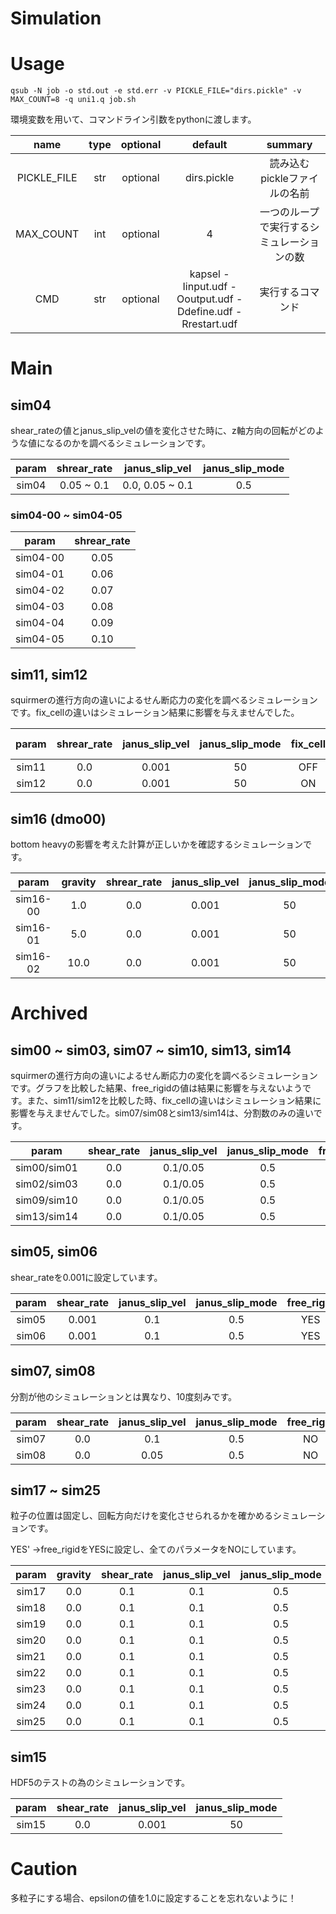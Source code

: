 # Simulation

# Usage
```
qsub -N job -o std.out -e std.err -v PICKLE_FILE="dirs.pickle" -v MAX_COUNT=8 -q uni1.q job.sh
```
環境変数を用いて、コマンドライン引数をpythonに渡します。

|name       |type|optional|default|summary|
|:-:        |:-: |:-:     |:-:    |:-:    |
|PICKLE_FILE|str |optional|dirs.pickle|読み込むpickleファイルの名前|
|MAX_COUNT  |int |optional|4|一つのループで実行するシミュレーションの数|
|CMD        |str |optional|kapsel -Iinput.udf -Ooutput.udf -Ddefine.udf -Rrestart.udf|実行するコマンド|


# Main
## sim04
shear_rateの値とjanus_slip_velの値を変化させた時に、z軸方向の回転がどのような値になるのかを調べるシミュレーションです。

|param      |shrear_rate|janus_slip_vel |janus_slip_mode|
|:-:        |:-:        |:-:            |:-:            |
|sim04      |0.05 ~ 0.1 |0.0, 0.05 ~ 0.1|0.5            |

### sim04-00 ~ sim04-05

|param   |shrear_rate|
|:-:     |:-:        |
|sim04-00|0.05       |
|sim04-01|0.06       |
|sim04-02|0.07       |
|sim04-03|0.08       |
|sim04-04|0.09       |
|sim04-05|0.10       |

## sim11, sim12
squirmerの進行方向の違いによるせん断応力の変化を調べるシミュレーションです。fix_cellの違いはシミュレーション結果に影響を与えませんでした。

|param      |shrear_rate|janus_slip_vel|janus_slip_mode|fix_cell|time (m)|
|:-:        |:-:        |:-:           |:-:            |:-:     |:-:     |
|sim11      |0.0        |0.001         |50             |OFF     |119.76  |
|sim12      |0.0        |0.001         |50             |ON      |38.96   |

## sim16 (dmo00)
bottom heavyの影響を考えた計算が正しいかを確認するシミュレーションです。

|param   |gravity|shrear_rate|janus_slip_vel|janus_slip_mode|free_rigid|pin|
|:-:     |:-:    |:-:        |:-:           |:-:            |:-:       |:-:|
|sim16-00|1.0    |0.0        |0.001         |50             |NO        |NO |
|sim16-01|5.0    |0.0        |0.001         |50             |NO        |NO |
|sim16-02|10.0   |0.0        |0.001         |50             |NO        |NO |


# Archived
## sim00 ~ sim03, sim07 ~ sim10, sim13, sim14
squirmerの進行方向の違いによるせん断応力の変化を調べるシミュレーションです。グラフを比較した結果、free_rigidの値は結果に影響を与えないようです。また、sim11/sim12を比較した時、fix_cellの違いはシミュレーション結果に影響を与えませんでした。sim07/sim08とsim13/sim14は、分割数のみの違いです。

|param      |shear_rate|janus_slip_vel|janus_slip_mode|free_rigid|fix_cell|pin   |
|:-:        |:-:       |:-:           |:-:            |:-:       |:-:     |:-:   |
|sim00/sim01|0.0       |0.1/0.05      |0.5            |YES       |OFF     |ON    |
|sim02/sim03|0.0       |0.1/0.05      |0.5            |YES       |ON      |ON    |
|sim09/sim10|0.0       |0.1/0.05      |0.5            |NO        |OFF     |ON    |
|sim13/sim14|0.0       |0.1/0.05      |0.5            |NO        |ON      |ON    |

## sim05, sim06
shear_rateを0.001に設定しています。

|param      |shear_rate|janus_slip_vel|janus_slip_mode|free_rigid|fix_cell|pin   |
|:-:        |:-:       |:-:           |:-:            |:-:       |:-:     |:-:   |
|sim05      |0.001     |0.1           |0.5            |YES       |OFF     |ON    |
|sim06      |0.001     |0.1           |0.5            |YES       |ON      |ON    |

## sim07, sim08
分割が他のシミュレーションとは異なり、10度刻みです。

|param      |shear_rate|janus_slip_vel|janus_slip_mode|free_rigid|fix_cell|pin   |
|:-:        |:-:       |:-:           |:-:            |:-:       |:-:     |:-:   |
|sim07      |0.0       |0.1           |0.5            |NO        |ON      |ON    |
|sim08      |0.0       |0.05          |0.5            |NO        |ON      |ON    |


## sim17 ~ sim25
粒子の位置は固定し、回転方向だけを変化させられるかを確かめるシミュレーションです。

YES' ->free_rigidをYESに設定し、全てのパラメータをNOにしています。

|param|gravity|shear_rate|janus_slip_vel|janus_slip_mode|pin|free_rigid|fix_cell|
|:-:  |:-:    |:-:       |:-:           |:-:            |:-:|:-:       |:-:     |
|sim17|0.0    |0.1       |0.1           |0.5            |YES|YES       |ON      |
|sim18|0.0    |0.1       |0.1           |0.5            |YES|YES       |OFF     |
|sim19|0.0    |0.1       |0.1           |0.5            |NO |YES       |ON      |
|sim20|0.0    |0.1       |0.1           |0.5            |YES|NO        |ON      |
|sim21|0.0    |0.1       |0.1           |0.5            |YES|NO        |OFF     |
|sim22|0.0    |0.1       |0.1           |0.5            |YES|YES'      |OFF     |
|sim23|0.0    |0.1       |0.1           |0.5            |YES|YES'      |ON      |
|sim24|0.0    |0.1       |0.1           |0.5            |NO |YES'      |ON      |
|sim25|0.0    |0.1       |0.1           |0.5            |NO |YES'      |OFF     |

## sim15
HDF5のテストの為のシミュレーションです。

|param      |shear_rate|janus_slip_vel|janus_slip_mode|
|:-:        |:-:       |:-:           |:-:            |
|sim15      |0.0       |0.001         |50             |

# Caution
多粒子にする場合、epsilonの値を1.0に設定することを忘れないように！
